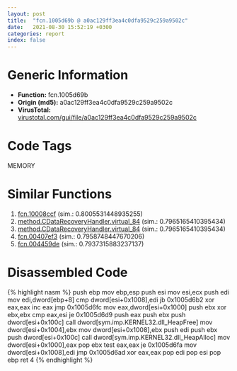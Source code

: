 ```yaml
---
layout: post
title:  "fcn.1005d69b @ a0ac129ff3ea4c0dfa9529c259a9502c"
date:   2021-08-30 15:52:19 +0300
categories: report
index: false
---
```


# Generic Information
- **Function:** fcn.1005d69b
- **Origin (md5):** a0ac129ff3ea4c0dfa9529c259a9502c
- **VirusTotal:** [virustotal.com/gui/file/a0ac129ff3ea4c0dfa9529c259a9502c][virustotal_ref]

# Code Tags
<span class="tag" id="MEMORY">MEMORY</span>


# Similar Functions

1. [fcn.10008ccf][similar_1_ref] (sim.: 0.8005531448935255)
2. [method.CDataRecoveryHandler.virtual\_84][similar_2_ref] (sim.: 0.7965165410395434)
3. [method.CDataRecoveryHandler.virtual\_84][similar_3_ref] (sim.: 0.7965165410395434)
4. [fcn.00407ef3][similar_4_ref] (sim.: 0.7958748447670206)
5. [fcn.004459de][similar_5_ref] (sim.: 0.7937315883237137)


# Disassembled Code

{% highlight nasm %}
push ebp
mov ebp,esp
push esi
mov esi,ecx
push edi
mov edi,dword[ebp+8]
cmp dword[esi+0x1008],edi
jb 0x1005d6b2
xor eax,eax
inc eax
jmp 0x1005d6fc
mov eax,dword[esi+0x1000]
push ebx
xor ebx,ebx
cmp eax,esi
je 0x1005d6d9
push eax
push ebx
push dword[esi+0x100c]
call dword[sym.imp.KERNEL32.dll_HeapFree]
mov dword[esi+0x1004],ebx
mov dword[esi+0x1008],ebx
push edi
push ebx
push dword[esi+0x100c]
call dword[sym.imp.KERNEL32.dll_HeapAlloc]
mov dword[esi+0x1000],eax
pop ebx
test eax,eax
je 0x1005d6fa
mov dword[esi+0x1008],edi
jmp 0x1005d6ad
xor eax,eax
pop edi
pop esi
pop ebp
ret 4
{% endhighlight %}


[similar_1_ref]: /report/fcn.10008ccf@e5d49e0823e602f2ee948ac39d32c1eb
[similar_2_ref]: /report/method.CDataRecoveryHandler.virtual_84@9c2b894b84f59672d8be2e984066f76f
[similar_3_ref]: /report/method.CDataRecoveryHandler.virtual_84@e5d49e0823e602f2ee948ac39d32c1eb
[similar_4_ref]: /report/fcn.00407ef3@35bedc5498306afe90b32d21d460d74f
[similar_5_ref]: /report/fcn.004459de@b3771987fba16f4fba07d1109ec72c76
[virustotal_ref]: https://www.virustotal.com/gui/file/a0ac129ff3ea4c0dfa9529c259a9502c